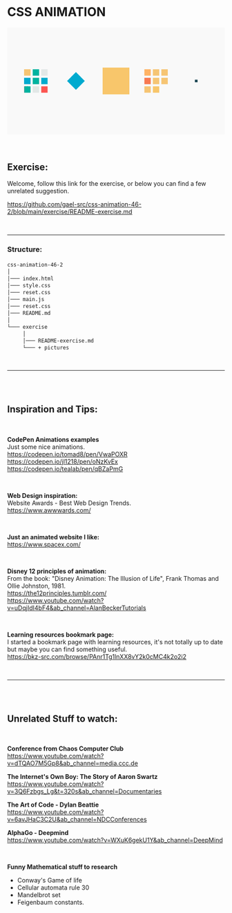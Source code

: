 # CSS ANIMATION

![header](header.gif)

</br>

## Exercise:

Welcome, follow this link for the exercise, or below you can find a few unrelated suggestion.

https://github.com/gael-src/css-animation-46-2/blob/main/exercise/README-exercise.md

</br>

---

### Structure:

```
css-animation-46-2
│
│─── index.html
│─── style.css
│─── reset.css
│─── main.js
│─── reset.css
│─── README.md
│
└─── exercise
     │
     │─── README-exercise.md
     └─── + pictures
```

</br>

---

</br></br>

## Inspiration and Tips:

</br>

**CodePen Animations examples** </br>
Just some nice animations. </br>
https://codepen.io/tomad8/pen/VwaPOXR </br>
https://codepen.io/jl1218/pen/oNzKvEx </br>
https://codepen.io/tealab/pen/qBZaPmG </br>

</br>

**Web Design inspiration:** </br>
Website Awards - Best Web Design Trends. </br>
https://www.awwwards.com/ </br>

</br>

**Just an animated website I like:** </br>
https://www.spacex.com/

</br>

**Disney 12 principles of animation:** </br>
From the book: "Disney Animation: The Illusion of Life", Frank Thomas and Ollie Johnston, 1981. </br>
https://the12principles.tumblr.com/ </br>
https://www.youtube.com/watch?v=uDqjIdI4bF4&ab_channel=AlanBeckerTutorials </br>

</br>

**Learning resources bookmark page:** </br>
I started a bookmark page with learning resources, it's not totally up to date but maybe you can find something useful. </br>
https://bkz-src.com/browse/PAnr1Tg1lnXX8vY2k0cMC4k2o2i2 </br>

</br>

---

</br></br>

## Unrelated Stuff to watch:

</br>

**Conference from Chaos Computer Club** </br>
https://www.youtube.com/watch?v=dTQAO7M5Gp8&ab_channel=media.ccc.de

**The Internet's Own Boy: The Story of Aaron Swartz** </br>
https://www.youtube.com/watch?v=3Q6Fzbgs_Lg&t=320s&ab_channel=Documentaries

**The Art of Code - Dylan Beattie** </br>
https://www.youtube.com/watch?v=6avJHaC3C2U&ab_channel=NDCConferences

**AlphaGo - Deepmind** </br>
https://www.youtube.com/watch?v=WXuK6gekU1Y&ab_channel=DeepMind

 </br>

**Funny Mathematical stuff to research**

- Conway's Game of life </br>
- Cellular automata rule 30 </br>
- Mandelbrot set </br>
- Feigenbaum constants. </br>

</br></br>
